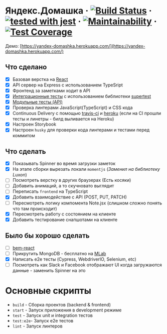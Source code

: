 # Яндекс.Домашка &middot; [![Build Status](https://travis-ci.com/kmisachenka/yandex-domashka.svg?token=xrh736JcsE4kMVB1sCn3&branch=master)](https://travis-ci.com/kmisachenka/yandex-domashka) &middot; [![tested with jest](https://img.shields.io/badge/tested_with-jest-99424f.svg)](https://github.com/facebook/jest) &middot; [![Maintainability](https://api.codeclimate.com/v1/badges/736f89d50e4b45142a6d/maintainability)](https://codeclimate.com/github/kmisachenka/yandex-domashka/maintainability) &middot; [![Test Coverage](https://api.codeclimate.com/v1/badges/736f89d50e4b45142a6d/test_coverage)](https://codeclimate.com/github/kmisachenka/yandex-domashka/test_coverage)

Демо: [https://yandex-domashka.herokuapp.com/](https://yandex-domashka.herokuapp.com/)

## Что сделано

- [x] Базовая верстка на [React](https://github.com/facebook/create-react-app)
- [x] API сервер на Express с использованием TypeSript
- [x] Фронтенд за заметками ходит в API
- [x] [Интеграционные тесты](backend/src/notes/notes.spec.ts) с использованием библиотеки [supertest](https://github.com/visionmedia/supertest)
- [x] [Модульные тесты (API)](backend/src/notes/repositories/Notes.test.ts)
- [x] Проверка линтерами JavaScript(TypeScript) и CSS кода
- [x] Continuous Delivery с помощью [travis-ci](.travis.yml) и [heroku](Procfile) (если на CI прошли тесты и линетры - билд выливается на Heroku)
- [x] Настроен Storybook
- [x] Настроен `husky` для проверки кода линтерами и тестами перед коммитом

## Что сделать

- [x] Показывать Spinner во время загрузки заметок
- [x] На этапе сборки вырезать локали `momentjs` (_Заменил на библиотеку Luxon_)
- [ ] Посмотреть верстку в других браузерах (Есть косяки)
- [ ] Добавить анимаций, а то скучновато выглядит
- [ ] Переписать `frontend` на TypeScript
- [x] Добавить взаимодействие с API (POST, PUT, PATCH)
- [ ] Пересмотреть логику компомента Note.jsx (слишком сложно понять что там происходит)
- [x] Пересмотреть работу с состоянием на клиенте
- [x] Добавить тестирование снапшотами на клиенте

## Было бы хорошо сделать

- [ ] [bem-react](https://github.com/bem/bem-react)
- [ ] Прикрутить MongoDB - бесплатно на [MLab](https://mlab.com/)
- [x] Написать e2e тесты (Cypress, WebdriverIO, Selenium, etc)
- [ ] Посмотреть как Slack и Facebook отображают UI когда загружаются данные - заменить Spinner на это

# Основные скрипты

- `build` - Сборка проектов (backend & frontend)
- `start` - Запуск приложения в development режиме
- `test` - Запуск unit и integration тестов
- `test:e2e`- Запуск e2e тестов
- `lint` - Запуск линтеров
